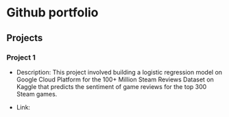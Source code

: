 # Github portfolio

## Projects

### Project 1
- Description: This project involved building a logistic regression model on Google Cloud Platform for the 100+ Million Steam Reviews Dataset on Kaggle that predicts the sentiment of game reviews for the top 300 Steam games.
  
- Link: 
